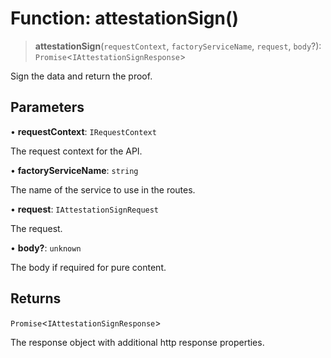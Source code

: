# Function: attestationSign()

> **attestationSign**(`requestContext`, `factoryServiceName`, `request`, `body`?): `Promise`\<`IAttestationSignResponse`\>

Sign the data and return the proof.

## Parameters

• **requestContext**: `IRequestContext`

The request context for the API.

• **factoryServiceName**: `string`

The name of the service to use in the routes.

• **request**: `IAttestationSignRequest`

The request.

• **body?**: `unknown`

The body if required for pure content.

## Returns

`Promise`\<`IAttestationSignResponse`\>

The response object with additional http response properties.
